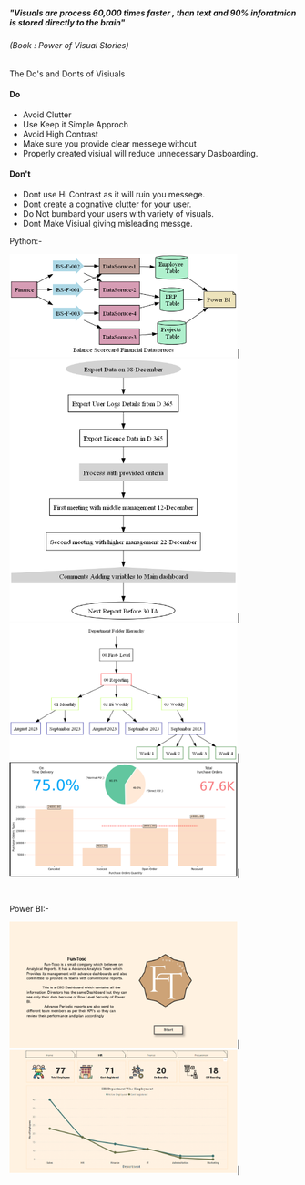 ##### "Visuals are process 60,000 times faster , than text and 90% inforatmion is stored directly to the brain" 
###### (Book : Power of Visual Stories) 

The Do's and Donts of Visiuals

#### Do
- Avoid Clutter 
- Use Keep it Simple Approch
- Avoid High Contrast
- Make sure you provide clear messege without
- Properly created visiual will reduce unnecessary Dasboarding.

#### Don't
- Dont use Hi Contrast as it will ruin you messege.
- Dont create a cognative clutter for your user.
- Do Not bumbard your users with variety of visuals.
- Dont Make Visiual giving misleading messge.

Python:-

<img src="BusinessProcess/BalanceScoreCard-KPI.png" alt="Business Prcess" width="400" />|
<img src="BusinessProcess/ProcessFlow.png" alt="Process Flows" width="400" />|
<img src="BusinessProcess/FolderHirarchy.png" alt="Process Flows" width="400" />|
<img src="Matplotlib/Images/Dashbaord.PNG" alt="Process Flows" width="400" />|

<BR>

Power BI:-

<img src="PowerBI/Images/LandingPage.PNG" alt="Excel Report" width="400" />|
<img src="PowerBI/Images/HR.PNG" alt="Excel Report" width="400" />|
